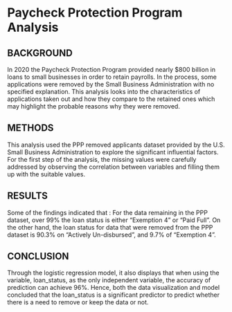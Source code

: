 # Paycheck Protection Program Analysis

## BACKGROUND
In 2020 the Paycheck Protection Program provided nearly $800 billion in loans to small businesses in order to retain payrolls. In the process, some applications were removed by the Small Business Administration with no specified explanation. This analysis looks into the characteristics of applications taken out and how they compare to the retained ones which may highlight the probable reasons why they were removed. 

## METHODS
This analysis used the PPP removed applicants dataset provided by the U.S. Small Business Administration to explore the significant influential factors. For the first step of the analysis, the missing values were carefully addressed by observing the correlation between variables and filling them up with the suitable values. 

## RESULTS
Some of the findings indicated that :
For the data remaining in the PPP dataset, over 99% the loan status is either “Exemption 4” or “Paid Full”. On the other hand, the loan status for data that were removed from the PPP dataset is 90.3% on “Actively Un-disbursed”, and 9.7% of “Exemption 4”.

## CONCLUSION 
Through the logistic regression model, it also displays that when using the variable, loan_status, as the only independent variable, the accuracy of prediction can achieve 96%. Hence, both the data visualization and model concluded that the loan_status is a significant predictor to predict whether there is a need to remove or keep the data or not.
